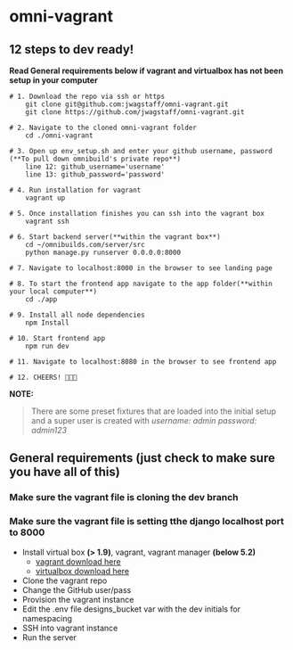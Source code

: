 # omni-vagrant


## 12 steps to dev ready!
**Read General requirements below if vagrant and virtualbox has not been setup in your computer**

```shell
# 1. Download the repo via ssh or https
    git clone git@github.com:jwagstaff/omni-vagrant.git
    git clone https://github.com/jwagstaff/omni-vagrant.git

# 2. Navigate to the cloned omni-vagrant folder
    cd ./omni-vagrant

# 3. Open up env_setup.sh and enter your github username, password (**To pull down omnibuild's private repo**)
    line 12: github_username='username'
    line 13: github_password='password'

# 4. Run installation for vagrant
    vagrant up

# 5. Once installation finishes you can ssh into the vagrant box
    vagrant ssh

# 6. Start backend server(**within the vagrant box**)
    cd ~/omnibuilds.com/server/src
    python manage.py runserver 0.0.0.0:8000

# 7. Navigate to localhost:8000 in the browser to see landing page

# 8. To start the frontend app navigate to the app folder(**within your local computer**)
    cd ./app

# 9. Install all node dependencies
    npm Install

# 10. Start frontend app
    npm run dev

# 11. Navigate to localhost:8080 in the browser to see frontend app

# 12. CHEERS! 🍺🍻🥂
```

**NOTE:**
> There are some preset fixtures that are loaded into the initial setup and a super user is created with *username: admin password: admin123*

## General requirements (just check to make sure you have all of this)

### Make sure the vagrant file is cloning the dev branch
### Make sure the vagrant file is setting tthe django localhost port to 8000

* Install virtual box **(> 1.9)**, vagrant, vagrant manager **(below 5.2)**
  - [vagrant download here](https://www.vagrantup.com/downloads.html)
  - [virtualbox download here](https://www.virtualbox.org/wiki/Download_Old_Builds_5_1)
* Clone the vagrant repo
* Change the GitHub user/pass
* Provision the vagrant instance
* Edit the .env file designs_bucket var with the dev initials for namespacing
* SSH into vagrant instance
* Run the server
